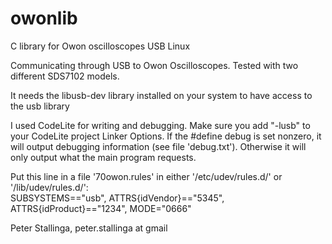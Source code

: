 # owonlib
C library for Owon oscilloscopes USB Linux

Communicating through USB to Owon Oscilloscopes. Tested with two different SDS7102 models.

It needs the libusb-dev library installed on your system to have access to the usb library

I used CodeLite for writing and debugging. Make sure you add "-lusb" to your CodeLite project Linker Options. If the #define debug is set nonzero, it will output debugging information (see file 'debug.txt'). Otherwise it will only output what the main program requests.

Put this line in a file '70owon.rules' in either '/etc/udev/rules.d/' or '/lib/udev/rules.d/':<br>
SUBSYSTEMS=="usb", ATTRS{idVendor}=="5345", ATTRS{idProduct}=="1234", MODE="0666"

Peter Stallinga, peter.stallinga at gmail
